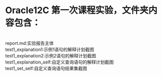 # Oracle12C 第一次课程实验，文件夹内容包含：
<br>
report.md:实验报告主体
<br>
test1_explanation1:示例1语句的解释计划截图
<br>
test1_explanation2:示例2语句的解释计划截图
<br>
test1_explanation_self:自定义查询语句的解释计划截图
<br>
test1_set_self:自定义查询语句结果集截图
